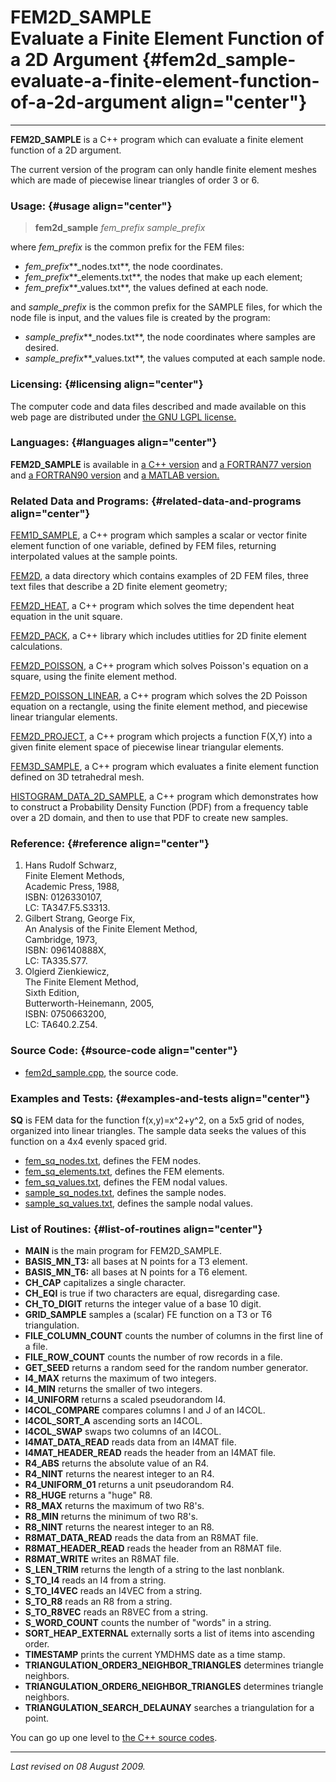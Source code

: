 FEM2D\_SAMPLE\
Evaluate a Finite Element Function of a 2D Argument {#fem2d_sample-evaluate-a-finite-element-function-of-a-2d-argument align="center"}
===================================================

------------------------------------------------------------------------

**FEM2D\_SAMPLE** is a C++ program which can evaluate a finite element
function of a 2D argument.

The current version of the program can only handle finite element meshes
which are made of piecewise linear triangles of order 3 or 6.

### Usage: {#usage align="center"}

> **fem2d\_sample** *fem\_prefix* *sample\_prefix*

where *fem\_prefix* is the common prefix for the FEM files:

-   *fem\_prefix***\_nodes.txt**, the node coordinates.
-   *fem\_prefix***\_elements.txt**, the nodes that make up each
    element;
-   *fem\_prefix***\_values.txt**, the values defined at each node.

and *sample\_prefix* is the common prefix for the SAMPLE files, for
which the node file is input, and the values file is created by the
program:

-   *sample\_prefix***\_nodes.txt**, the node coordinates where samples
    are desired.
-   *sample\_prefix***\_values.txt**, the values computed at each sample
    node.

### Licensing: {#licensing align="center"}

The computer code and data files described and made available on this
web page are distributed under [the GNU LGPL
license.](../../txt/gnu_lgpl.txt)

### Languages: {#languages align="center"}

**FEM2D\_SAMPLE** is available in [a C++
version](../../cpp_src/fem2d_sample/fem2d_sample.html) and [a FORTRAN77
version](../../f77_src/fem2d_sample/fem2d_sample.html) and [a FORTRAN90
version](../../f_src/fem2d_sample/fem2d_sample.html) and [a MATLAB
version.](../../m_src/fem2d_sample/fem2d_sample.html)

### Related Data and Programs: {#related-data-and-programs align="center"}

[FEM1D\_SAMPLE](../../cpp_src/fem1d_sample/fem1d_sample.html), a C++
program which samples a scalar or vector finite element function of one
variable, defined by FEM files, returning interpolated values at the
sample points.

[FEM2D](../../data/fem2d/fem2d.html), a data directory which contains
examples of 2D FEM files, three text files that describe a 2D finite
element geometry;

[FEM2D\_HEAT](../../cpp_src/fem2d_heat/fem2d_heat.html), a C++ program
which solves the time dependent heat equation in the unit square.

[FEM2D\_PACK](../../cpp_src/fem2d_pack/fem2d_pack.html), a C++ library
which includes utitlies for 2D finite element calculations.

[FEM2D\_POISSON](../../cpp_src/fem2d_poisson/fem2d_poisson.html), a C++
program which solves Poisson's equation on a square, using the finite
element method.

[FEM2D\_POISSON\_LINEAR](../../cpp_src/fem2d_poisson_linear/fem2d_poisson_linear.html),
a C++ program which solves the 2D Poisson equation on a rectangle, using
the finite element method, and piecewise linear triangular elements.

[FEM2D\_PROJECT](../../cpp_src/fem2d_project/fem2d_project.html), a C++
program which projects a function F(X,Y) into a given finite element
space of piecewise linear triangular elements.

[FEM3D\_SAMPLE](../../cpp_src/fem3d_sample/fem3d_sample.html), a C++
program which evaluates a finite element function defined on 3D
tetrahedral mesh.

[HISTOGRAM\_DATA\_2D\_SAMPLE](../../cpp_src/histogram_data_2d_sample/histogram_data_2d_sample.html),
a C++ program which demonstrates how to construct a Probability Density
Function (PDF) from a frequency table over a 2D domain, and then to use
that PDF to create new samples.

### Reference: {#reference align="center"}

1.  Hans Rudolf Schwarz,\
    Finite Element Methods,\
    Academic Press, 1988,\
    ISBN: 0126330107,\
    LC: TA347.F5.S3313.
2.  Gilbert Strang, George Fix,\
    An Analysis of the Finite Element Method,\
    Cambridge, 1973,\
    ISBN: 096140888X,\
    LC: TA335.S77.
3.  Olgierd Zienkiewicz,\
    The Finite Element Method,\
    Sixth Edition,\
    Butterworth-Heinemann, 2005,\
    ISBN: 0750663200,\
    LC: TA640.2.Z54.

### Source Code: {#source-code align="center"}

-   [fem2d\_sample.cpp](fem2d_sample.cpp), the source code.

### Examples and Tests: {#examples-and-tests align="center"}

**SQ** is FEM data for the function f(x,y)=x\^2+y\^2, on a 5x5 grid of
nodes, organized into linear triangles. The sample data seeks the values
of this function on a 4x4 evenly spaced grid.

-   [fem\_sq\_nodes.txt](fem_sq_nodes.txt), defines the FEM nodes.
-   [fem\_sq\_elements.txt](fem_sq_elements.txt), defines the FEM
    elements.
-   [fem\_sq\_values.txt](fem_sq_values.txt), defines the FEM nodal
    values.
-   [sample\_sq\_nodes.txt](sample_sq_nodes.txt), defines the sample
    nodes.
-   [sample\_sq\_values.txt](sample_sq_values.txt), defines the sample
    nodal values.

### List of Routines: {#list-of-routines align="center"}

-   **MAIN** is the main program for FEM2D\_SAMPLE.
-   **BASIS\_MN\_T3:** all bases at N points for a T3 element.
-   **BASIS\_MN\_T6:** all bases at N points for a T6 element.
-   **CH\_CAP** capitalizes a single character.
-   **CH\_EQI** is true if two characters are equal, disregarding case.
-   **CH\_TO\_DIGIT** returns the integer value of a base 10 digit.
-   **GRID\_SAMPLE** samples a (scalar) FE function on a T3 or T6
    triangulation.
-   **FILE\_COLUMN\_COUNT** counts the number of columns in the first
    line of a file.
-   **FILE\_ROW\_COUNT** counts the number of row records in a file.
-   **GET\_SEED** returns a random seed for the random number generator.
-   **I4\_MAX** returns the maximum of two integers.
-   **I4\_MIN** returns the smaller of two integers.
-   **I4\_UNIFORM** returns a scaled pseudorandom I4.
-   **I4COL\_COMPARE** compares columns I and J of an I4COL.
-   **I4COL\_SORT\_A** ascending sorts an I4COL.
-   **I4COL\_SWAP** swaps two columns of an I4COL.
-   **I4MAT\_DATA\_READ** reads data from an I4MAT file.
-   **I4MAT\_HEADER\_READ** reads the header from an I4MAT file.
-   **R4\_ABS** returns the absolute value of an R4.
-   **R4\_NINT** returns the nearest integer to an R4.
-   **R4\_UNIFORM\_01** returns a unit pseudorandom R4.
-   **R8\_HUGE** returns a "huge" R8.
-   **R8\_MAX** returns the maximum of two R8's.
-   **R8\_MIN** returns the minimum of two R8's.
-   **R8\_NINT** returns the nearest integer to an R8.
-   **R8MAT\_DATA\_READ** reads the data from an R8MAT file.
-   **R8MAT\_HEADER\_READ** reads the header from an R8MAT file.
-   **R8MAT\_WRITE** writes an R8MAT file.
-   **S\_LEN\_TRIM** returns the length of a string to the last
    nonblank.
-   **S\_TO\_I4** reads an I4 from a string.
-   **S\_TO\_I4VEC** reads an I4VEC from a string.
-   **S\_TO\_R8** reads an R8 from a string.
-   **S\_TO\_R8VEC** reads an R8VEC from a string.
-   **S\_WORD\_COUNT** counts the number of "words" in a string.
-   **SORT\_HEAP\_EXTERNAL** externally sorts a list of items into
    ascending order.
-   **TIMESTAMP** prints the current YMDHMS date as a time stamp.
-   **TRIANGULATION\_ORDER3\_NEIGHBOR\_TRIANGLES** determines triangle
    neighbors.
-   **TRIANGULATION\_ORDER6\_NEIGHBOR\_TRIANGLES** determines triangle
    neighbors.
-   **TRIANGULATION\_SEARCH\_DELAUNAY** searches a triangulation for a
    point.

You can go up one level to [the C++ source codes](../cpp_src.html).

------------------------------------------------------------------------

*Last revised on 08 August 2009.*
